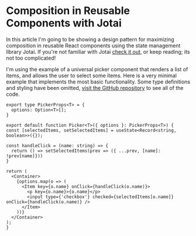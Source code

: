 # Composition in Reusable Components with Jotai
In this article I'm going to be showing a design pattern for maximizing composition in reusable React components
using the state management library Jotai. If you're not familiar with Jotai [check it out](https://jotai.org/), or keep 
reading; its not too complicated!

I'm using the example of a universal picker component that renders a list of items, and allows the user to select
some items. Here is a very minimal example that implements the most basic functionality. Some type definitions and
styling have been omitted, [visit the GitHub repository](https://github.com/nathan-folsom/jotai-composition)
to see all of the code.

    export type PickerProps<T> = {
      options: Option<T>[];
    }

    export default function Picker<T>({ options }: PickerProps<T>) {
    const [selectedItems, setSelectedItems] = useState<Record<string, boolean>>({});

    const handleClick = (name: string) => {
      return () => setSelectedItems(prev => ({ ...prev, [name]: !prev[name]}))
    }

    return (
      <Container>
        {options.map(o => (
          <Item key={o.name} onClick={handleClick(o.name)}>
            <p key={o.name}>{o.name}</p>
            <input type={'checkbox'} checked={selectedItems[o.name]} onClick={handleClick(o.name)} />
          </Item>
        ))}
      </Container>
    );
    }

